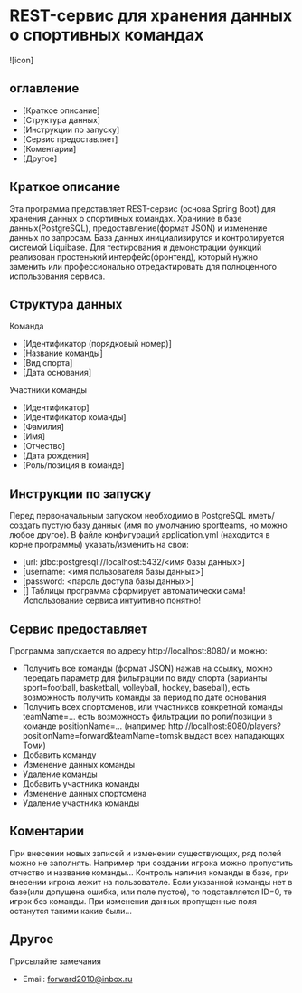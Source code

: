 ﻿# REST-сервис для хранения данных о спортивных командах
  
![icon]
  
## оглавление
* [Краткое описание]
* [Структура данных]
* [Инструкции по запуску]
* [Сервис предоставляет]
* [Коментарии]
* [Другое]
  
## Краткое описание
Эта программа представляет REST-сервис (основа Spring Boot) для хранения данных о спортивных командах.
Храниние в базе данных(PostgreSQL), предоставление(формат JSON) и изменение данных по запросам.
База данных инициализирутся и контролируется системой Liquibase.
Для тестирования и демонстрации функций реализован простенький интерфейс(фронтенд),
который нужно заменить или профессионально отредактировать для полноценного использования сервиса.
  
## Структура данных
Команда
* [Идентификатор (порядковый номер)]
* [Название команды]
* [Вид спорта]
* [Дата основания]

Участники команды
* [Идентификатор]
* [Идентификатор команды]
* [Фамилия]
* [Имя]
* [Отчество]
* [Дата рождения]
* [Роль/позиция в команде]
     
## Инструкции по запуску
Перед первоначальным запуском необходимо в PostgreSQL иметь/создать пустую базу данных (имя по умолчанию sportteams, но можно любое другое).
В файле конфигураций application.yml (находится в корне программы) указать/изменить на свои:
* [url: jdbc:postgresql://localhost:5432/<имя базы данных>]
* [username: <имя пользователя базы данных>]
* [password: <пароль доступа базы данных>]
* []
Таблицы программа сформирует автоматически сама!
Использование сервиса интуитивно понятно!

## Сервис предоставляет
Программа запускается по адресу http://localhost:8080/ и можно:
- Получить все команды (формат JSON) нажав на ссылку,
 можно передать параметр для фильтрации по виду спорта (варианты sport=football, basketball, volleyball, hockey, baseball),
 есть возможность получить команды за период по дате основания
- Получить всех спортсменов, или участников конкретной команды teamName=...
есть возможность фильтрации по роли/позиции в команде positionName=...
(например http://localhost:8080/players?positionName=forward&teamName=tomsk выдаст всех нападающих Томи)
- Добавить команду
- Изменение данных команды
- Удаление команды
- Добавить участника команды
- Изменение данных спортсмена
- Удаление участника команды
                               
## Коментарии
При внесении новых записей и изменении существующих, ряд полей можно не заполнять.
Например при создании игрока можно пропустить отчество и название команды...
Контроль наличия команды в базе, при внесении игрока лежит на пользователе.
Если указанной команды нет в базе(или допущена ошибка, или поле пустое), то подставляется ID=0, те игрок без команды.
При изменении данных пропущенные поля останутся такими какие были...
                               
## Другое
Присылайте замечания
* Email: <forward2010@inbox.ru>
